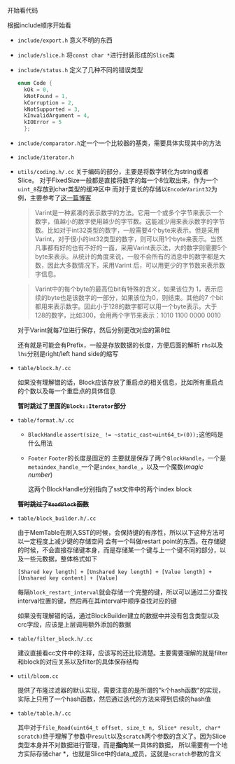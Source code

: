 开始看代码

根据include顺序开始看
- `include/export.h` 意义不明的东西
- `include/slice.h` 将`const char *`进行封装形成的`Slice`类
- `include/status.h` 定义了几种不同的错误类型
    ```c++
    enum Code {
      kOk = 0,
      kNotFound = 1,
      kCorruption = 2,
      kNotSupported = 3,
      kInvalidArgument = 4,
      kIOError = 5
      };
    ```
- `include/comparator.h`定一个一个比较器的基类，需要具体实现其中的方法
- `include/iterator.h`
- `utils/coding.h/.cc` 关于编码的部分，主要是将数字转化为string或者Slice。
    对于FixedSize一般都是直接将数字的每一个8位取出来，作为一个`uint_8`存放到char类型的缓冲区中
    而对于变长的存储以`EncodeVarint32`为例，主要参考了[这一篇博客](http://mingxinglai.com/cn/2013/01/leveldb-varint32/)
    > Varint是一种紧凑的表示数字的方法。它用一个或多个字节来表示一个数字，值越小的数字使用越少的字节数。这能减少用来表示数字的字节数。比如对于int32类型的数字，一般需要4个byte来表示。但是采用Varint，对于很小的int32类型的数字，则可以用1个byte来表示。当然凡事都有好的也有不好的一面，采用Varint表示法，大的数字则需要5个byte来表示。从统计的角度来说，一般不会所有的消息中的数字都是大数，因此大多数情况下，采用Varint 后，可以用更少的字节数来表示数字信息。
    
    > Varint中的每个byte的最高位bit有特殊的含义，如果该位为 1，表示后续的byte也是该数字的一部分，如果该位为0，则结束。其他的7 个bit都用来表示数字。因此小于128的数字都可以用一个byte表示。大于 128的数字，比如300，会用两个字节来表示：1010 1100 0000 0010
    
    对于Varint就每7位进行保存，然后分别更改对应的第8位
    
    还有就是可能会有Prefix，一般是存放数据的长度，方便后面的解析
`rhs`以及`lhs`分别是right/left hand side的缩写

- `table/block.h/.cc`

  如果没有理解错的话，Block应该存放了重启点的相关信息，比如所有重启点的个数以及每一个重启点的具体信息
  
  **暂时跳过了里面的`Block::Iterator`部分**
  

- `table/format.h/.cc`
  - `BlockHandle` 
    `assert(size_ != ~static_cast<uint64_t>(0));`这他吗是什么用法
  - `Footer`
    `Footer`的长度是固定的
    主要就是保存了两个`BlockHandle`，一个是`metaindex_handle_`一个是`index_handle_`，以及一个魔数(*magic number*)
    
    这两个BlockHandle分别指向了sst文件中的两个index block
  
  ~~**暂时跳过了`ReadBlock`函数**~~
  
- `table/block_builder.h/.cc`
  
  由于MemTable在刷入SST的时候，会保持键的有序性，所以以下这种方法可以一定程度上减少键的存储空间
  会有一个叫做restart point的东西。在存储键的时候，不会直接存储键本身，而是存储某一个键与上一个键不同的部分，以及一些元数据，整体格式如下
  
  `[Shared key length] + [Unshared key length] + [Value length] + [Unshared key content] + [Value]`
  
  每隔`block_restart_interval`就会存储一个完整的键，所以可以通过二分查找interval位置的键，然后再在其interval中顺序查找对应的键
  
  如果没有理解错的话，通过BlockBuilder建立的数据中并没有包含类型以及crc字段，应该是上层调用额外添加的数据

- `table/filter_block.h/.cc`
  
  建议直接看cc文件中的注释，应该写的还比较清楚。主要需要理解的就是filter和block的对应关系以及filter的具体保存结构

- `util/bloom.cc`

  提供了布隆过滤器的默认实现，需要注意的是所谓的"k个hash函数"的实现，实际上只用了一个hash函数，然后通过迭代的方法来得到后续的hash值

- `table/table.h/.cc`

  其中对于`file_Read(uint64_t offset, size_t n, Slice* result,
  char* scratch)`终于理解了参数中`result`以及`scratch`两个参数的含义了。因为Slice类型本身并不对数据进行管理，而是**指向**某一具体的数据，
  所以需要有一个地方实际存储char *，也就是Slice中的data_成员，这就是`scratch`参数的含义
  